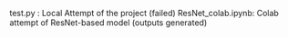 test.py : Local Attempt of the project (failed)
ResNet_colab.ipynb: Colab attempt of ResNet-based model (outputs generated)
